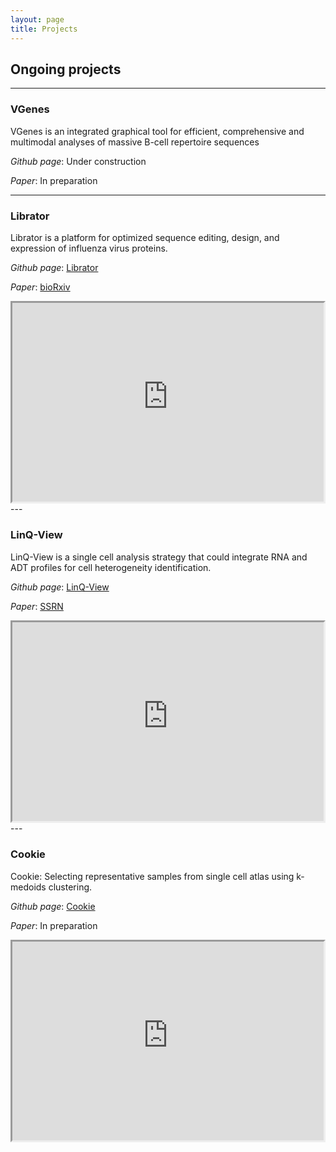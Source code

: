 ```yaml
---
layout: page
title: Projects
---
```


## Ongoing projects

---

<style type="text/css">
.web-container {
    position: relative;
    padding-bottom: 56.25%;
    padding-top: 35px;
    height: 0;
    overflow: hidden;
    border-style: inset;
}

.web-container iframe {
    position: absolute;
    top:0;
    left: 0;
    width: 100%;
    height: 100%;
}

</style>

### VGenes

VGenes is an integrated graphical tool for efficient, comprehensive and multimodal analyses of massive B-cell repertoire sequences 

*Github page*: Under construction

*Paper*:  In preparation

---

### Librator

Librator is a platform for optimized sequence editing, design, and expression of influenza virus proteins. 

*Github page*: [Librator](https://wilsonimmunologylab.github.io/Librator/)

*Paper*:  [bioRxiv](https://www.biorxiv.org/content/10.1101/2021.04.29.441999v1)


<div class="web-container">
    <iframe src="https://wilsonimmunologylab.github.io/Librator/" height="500px" width="560" allowfullscreen="" frameborder="0">
    </iframe>
</div>
---

### LinQ-View

LinQ-View is a single cell analysis strategy that could integrate RNA and ADT profiles for cell heterogeneity identification.

*Github page*: [LinQ-View](https://github.com/WilsonImmunologyLab/LinQView)

*Paper*:  [SSRN](https://papers.ssrn.com/sol3/papers.cfm?abstract_id=3797273)

<div class="web-container">
    <iframe src="https://wilsonimmunologylab.github.io/LinQView/" height="500px" width="560" allowfullscreen="" frameborder="0">
    </iframe>
</div>
---

### Cookie

Cookie: Selecting representative samples from single cell atlas using k-medoids clustering.

*Github page*: [Cookie](https://wilsonimmunologylab.github.io/Cookie/)

*Paper*:  In preparation 

 <div class="web-container">
    <iframe src="https://wilsonimmunologylab.github.io/Cookie/" height="500px" width="560" allowfullscreen="" frameborder="0">
    </iframe>
</div>
